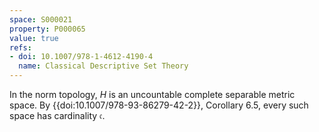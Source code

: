 ```yaml
---
space: S000021
property: P000065
value: true
refs:
- doi: 10.1007/978-1-4612-4190-4
  name: Classical Descriptive Set Theory
---
```

In the norm topology, $H$ is an uncountable complete separable metric
space.  By {{doi:10.1007/978-93-86279-42-2}}, Corollary 6.5, every
such space has cardinality $\mathfrak{c}$.
